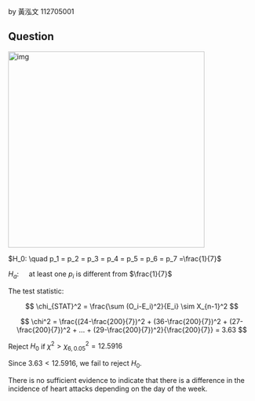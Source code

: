 by 黃泓文 112705001

## Question

<img width="400" alt="img" src="https://github.com/user-attachments/assets/3352e752-3be1-45bd-b0fa-ad46517c9a68" >

$H_0: \quad p_1 = p_2 = p_3 = p_4 = p_5 = p_6 = p_7 =\frac{1}{7}$

$H_a: \quad$ at least one $p_i$ is different from $\frac{1}{7}$

The test statistic:

$$
\chi_{STAT}^2 = \frac{\sum (O_i-E_i)^2}{E_i} \sim X_{n-1}^2
$$

$$
\chi^2 = \frac{(24-\frac{200}{7})^2 + (36-\frac{200}{7})^2 + (27-\frac{200}{7})^2 + ... + (29-\frac{200}{7})^2}{\frac{200}{7}} = 3.63
$$

Reject $H_0$ if $\chi^2 > \chi_{6, 0.05}^2 = 12.5916$  

Since $3.63 < 12.5916$, we fail to reject $H_0$.  

There is no sufficient evidence to indicate that there is a difference in the incidence of heart attacks depending on the day of the week.
